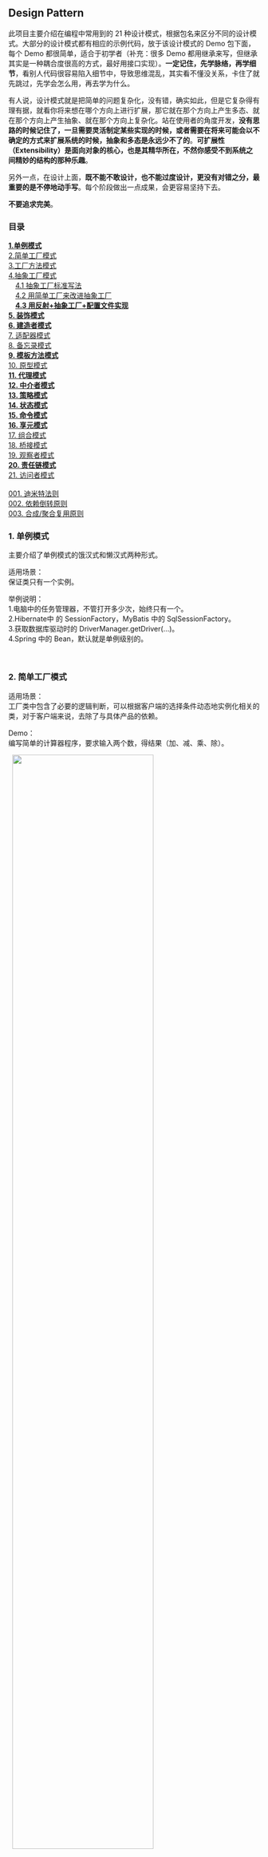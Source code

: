 ## Design Pattern

此项目主要介绍在编程中常用到的 21 种设计模式，根据包名来区分不同的设计模式。大部分的设计模式都有相应的示例代码，放于该设计模式的 Demo 包下面，每个 Demo 都很简单，适合于初学者（补充：很多 Demo 都用继承来写，但继承其实是一种耦合度很高的方式，最好用接口实现）。**一定记住，先学脉络，再学细节**，看别人代码很容易陷入细节中，导致思维混乱，其实看不懂没关系，卡住了就先跳过，先学会怎么用，再去学为什么。

有人说，设计模式就是把简单的问题复杂化，没有错，确实如此，但是它复杂得有理有据，就看你将来想在哪个方向上进行扩展，那它就在那个方向上产生多态、就在那个方向上产生抽象、就在那个方向上复杂化。站在使用者的角度开发，**没有思路的时候记住了，一旦需要灵活制定某些实现的时候，或者需要在将来可能会以不确定的方式来扩展系统的时候，抽象和多态是永远少不了的**。**可扩展性（Extensibility）是面向对象的核心，也是其精华所在，不然你感受不到系统之间精妙的结构的那种乐趣**。

另外一点，在设计上面，**既不能不敢设计，也不能过度设计，更没有对错之分，最重要的是不停地动手写**。每个阶段做出一点成果，会更容易坚持下去。

**不要追求完美**。

### 目录

[**1.单例模式**](#10)  
[2.简单工厂模式](#20)  
[3.工厂方法模式](#30)  
[4.抽象工厂模式](#40)  
&emsp;[4.1 抽象工厂标准写法](#41)  
&emsp;[4.2 用简单工厂来改进抽象工厂](#42)  
&emsp;[**4.3 用反射+抽象工厂+配置文件实现**](#43)  
[**5. 装饰模式**](#50)   
[**6. 建造者模式**](#60)  
[7. 适配器模式](#70)  
[8. 备忘录模式](#80)  
[**9. 模板方法模式**](#90)  
[10. 原型模式](#100)  
[**11. 代理模式**](#110)  
[**12. 中介者模式**](#120)   
[**13. 策略模式**](#130)  
[**14. 状态模式**](#140)  
[**15. 命令模式**](#150)  
[**16. 享元模式**](#160)   
[17. 组合模式](#170)  
[18. 桥接模式](#180)   
[19. 观察者模式](#190)   
[**20. 责任链模式**](#200)  
[21. 访问者模式](#210)   
<br/>
[001. 迪米特法则](#001)  
[002. 依赖倒转原则](#002)  
[003. 合成/聚合复用原则](#003)

<span id="10"></span>
### 1. 单例模式

主要介绍了单例模式的饿汉式和懒汉式两种形式。

适用场景：  
保证类只有一个实例。

举例说明：  
1.电脑中的任务管理器，不管打开多少次，始终只有一个。  
2.Hibernate中 的 SessionFactory，MyBatis 中的 SqlSessionFactory。  
3.获取数据库驱动时的 DriverManager.getDriver(...)。  
4.Spring 中的 Bean，默认就是单例级别的。

&nbsp;
<span id="20"></span>

### 2. 简单工厂模式

适用场景：  
工厂类中包含了必要的逻辑判断，可以根据客户端的选择条件动态地实例化相关的类，对于客户端来说，去除了与具体产品的依赖。

Demo：  
编写简单的计算器程序，要求输入两个数，得结果（加、减、乘、除）。  

&nbsp;
<img src="UMLDiagrams/simplefactory.png" width="75%" />

缺点：  
如果以后计算器程序增加了计算平方的功能，那么就需要去修改简单工厂类，为其增加  
 case 的分支条件。**修改原有的类，违反了开放-封闭原则。**

&nbsp;
<span id="30"></span>
### 3. 工厂方法模式

优点：  
定义一个工厂类接口，使得能让一个类的实例化延迟到工厂类接口的子类中。这样做不会  
违背开放-封闭原则。可能应用到的场景有：  
a、日志记录器：记录可能记录到本地硬盘、系统事件、远程服务器等，用户可以选择记录  
日志到什么地方。   
b、数据库访问：当用户不知道最后系统采用哪一类数据库，以及数据库可能有变化时。   
c、设计一个连接服务器的框架，需要三个协议，"POP3"、"IMAP"、"HTTP"，可以把这三  
个作为产品类，共同实现一个接口。

Demo：  
用工厂方法模式来改进用简单工厂写的计算机程序。  

&nbsp;
<img src="UMLDiagrams/factorymethod.png" width="75%" />

缺点：  
每加一个新产品，就需要加一个产品工厂的子类，增加了额外的开发量。而且，工厂方法  
模式把简单工厂的内部逻辑判断转移到了客户端来进行，客户端需要决定实例化哪一个子  
类工厂来实现运算类，**选择判断的问题依然存在。**

&nbsp;
<span id="40"></span>
### 4. 抽象工厂模式

此模式在 JDK 和许多开源框架（比如 Spring）中随处可见，它们很容易被发现：任何用于创建对象但返回接口或抽象类的，就是抽象工厂模式了。它也可以与策略模式结合使用。

<span id="41"></span>
#### 4.1 抽象工厂标准写法

优点：  
易于交换某一产品系列。

Demo1：  
某一网站是基于 SqlServer 数据库运行的，现在要将其改为基于 Oracle 数据库运行。最终的目的是能够修改一处就能灵活转换系统所使用的数据库，Demo1 以对 User 表和 Department 表的操作举例说明。  

&nbsp;
<img src="UMLDiagrams/abstractfactory1.png" width="75%" />

缺点：  

a、一个系统访问数据库表的客户端不可能只有一个，因此如果整个系统要更换使用的数据库的话，那么就要将所有客户端（Client）中的:（例如）    IFactory factory = new OracleFactory();  
改为:    IFactory factory = new SqlServerFactory();  
这**不能实现改动一处就更改全部**的要求，这是抽象工厂 Demo1 的缺点之一。

b、如果以后客户端要访问一张新表，例如要新增部门表（Department），那么除了要增加 「IDepartmentOperation、OracleDepartOper、SqlServerDepartOper」 这三个新的类以外，还要修改原有的 「IFactory、OracleFactory、SqlServerFactory」 这三个工厂类才可以完全实现，这样**大批量地改动原有类**的做法是不好的，是 Demo1 的另一个缺点。

<span id="42"></span>
#### 4.2 用简单工厂来改进抽象工厂

用 DataAccess 类取代之前的 IFactory、OracleFactory、SqlServerFactory 三个工厂类，并在 DataAccess 类中预设数据库，客户端只需调用，不用传参。  

采用这样的结构之后，一旦增加新的数据库或是对新表的操作，只需要修改 DataAccess 类即可，相比 Demo1 而言修改的类变少了，比 Demo1 的结构要好一些，但是同时也带来了简单工厂模式的缺点。

Demo2：  
用简单工厂来改进 Demo1。  

&nbsp;
<img src="UMLDiagrams/abstractfactory2.png" width="75%" />

<span id="43"></span>
#### 4.3 用反射+抽象工厂+配置文件实现

优点：  
反射**用字符串来实例化对象**，而字符串在变量中是可以更换的。因此用反射可以去除 switch 或者 if 判断语句，从而解除分支判断带来的耦合。可以说所有用到简单工厂的地方，都可以考虑用反射代替。

Demo3：  
用反射+抽象工厂+配置文件技术改进 Demo2。（其实改进的类只有 DataAccess 类）

小结：工厂模式包含了 3 种，在实际应用时，选用标准为**降低耦合度的目的是否达到**。

&nbsp;
<span id="50"></span>
### 5. 装饰模式

适用场景：  
动态地给一个对象添加一些额外的职责，就增加功能来说，装饰模式比生成子类更灵活，应用较广。比如 AOP，既用到了动态代理，但同时也有一些装饰者的味道。

当系统需要新功能的时候，我们有可能向旧类中加入新的字段、方法或者逻辑，这样的做法增加了旧类的复杂性，而往往这些新加入的东西仅仅是为了满足一些只在某种特定情况下才会执行的需求。装饰模式就对这种情况提供了一个很好的解决方案，它把每个要新增的功能放在单独的类中，并让这个类包装它所要装饰的对象，因此，当需要执行特殊行为时，客户代码就可以在运行时根据需要有选择地、按顺序地使用装饰功能包装对象了。

Demo：  
给一个人动态搭配不同的服装（Avatar系统）。

&nbsp;
<img src="UMLDiagrams/decorator.png" width="75%" />

&nbsp;
<span id="60"></span>
### 6. 建造者模式

也叫生成器模式。

适用场景：  
将一个复杂对象的构建与它的表示分离，使得同样的构建过程可以创建不同的表示。使用建造者模式后，用户只需要指定需要建造的类型就可以得到它们，而具体建造的过程和细节就不需知道了。  

它主要是用于创建一些复杂的对象，这些对象内部的建造顺序通常是稳定的。比如订单系统中的订单对象，非常复杂但是创建流程相对固定，因此可以使用建造者模式来做。

Demo：  
用程序画两个特征不一样的小人。

&nbsp;
<img src="UMLDiagrams/builder.png" width="75%" />

说明：  
如果没有使用建造者模式，那么我们在画小人的时候就可能是先画一个瘦的小人，再画一个胖的小  
人，在画第二个胖的小人的时候可能因为我们的疏忽而忘记画某一个部位，导致建造出来的对象是  
不对的。所以当建造的步骤逐渐增多的时候，这种出错遗漏的概率就越大。

&nbsp;
<span id="70"></span>
### 7. 适配器模式

适配器包括类适配器和对象适配器，但由于类适配器要用到多重继承，所以此处只讲对象适配器。

适用场景：  
希望复用一些现存的类，但是接口与复用环境要求不一致的情况。比如需要复用一些早期代码的功  
能。因此适配器模式通常是在双方接口都不太容易修改时，在软件开发后期或维护期才考虑使用。  
模式虽好，但不能滥用哦。

Demo：
姚明刚开始去 NBA 打球时听不懂英语，做一个翻译适配器。

&nbsp;
<img src="UMLDiagrams/adapter.png" width="75%" />

实际应用：  
.NET 中的 DataAdapter，用作 DataSet 和数据源之间的适配器。

&nbsp;
<span id="80"></span>  
### 8. 备忘录模式  

适用场景：  
适用于功能比较复杂的，但需要维护或记录属性历史的类。

Demo：  
记录游戏角色状态，保存游戏进度。Demo1 是不好的做法，写出来为了提醒自己不犯同样的错误，  
推荐 Demo2 的做法。

&nbsp;
<img src="UMLDiagrams/memento.png" width="75%" />

优点：  
使用备忘录可以把复杂对象的内部信息对其他的对象屏蔽起来。当角色状态改变的时候，有可能这  
个状态无效，这时候就可以使用暂存的备忘录将状态复原。

缺点：  
以 Demo2 为例，角色状态需要完整存储到备忘录对象中，如果状态数据很大很多，那么在资源的  
消耗上，备忘录对象会非常耗内存。

&nbsp;
<span id="90"></span>
### 9. 模板方法模式

适用场景：  
当不变的和可变的行为在方法的子类实现中混合在一起时。这个模式很常用。

优点：  
模板方法模式将不变的行为搬移到了超类，去除了子类中的重复代码。

Demo：  
先抄试卷，然后作答。

&nbsp;
<img src="UMLDiagrams/template.png" width="50%" />

&nbsp;
<span id="100"></span>
### 10. 原型模式

适用场景：  
一般在初始化的信息不发生变化的情况下，用克隆是最好的办法。这样不仅隐藏了对象创建的细节，而且由于不用重新初始化对象，而是动态地获得对象运行时的状态，性能也大大提高。在我们的业务代码中，经常要使用到的各种 DTO、BO、DO、VO 间的转换，就可以参考原型模式的思想来做。

Demo：  
简历复印，并有可能修改其中的某份简历。Demo1 为浅复制，Demo2 为深复制。

&nbsp;
<img src="UMLDiagrams/prototype.png" width="75%" />

&nbsp;
<span id="110"></span>
### 11. 代理模式

概念：  
为其他对象提供一种代理用来控制对此对象的访问，可理解为代理就是真实对象的代表，应用很广。分为静态代理（编译期，代理类是程序员写好的）和动态代理（运行期，代理类是动态生成的）。

适用场景：  
1.远程代理。也就是为一个对象在不同的地址空间提供局部代表，这样可以隐藏一个对象存在于不同地址空间的事实。例如：在创建 WebService 客户端的时候，我们会引用一个 WebService 地址，然后生成客户端一些相关的文件，其实这些就是代理，使得我们可以通过调用代理就解决了远程访问的问题。

2.虚拟代理。根据需要创建开销很大的对象，然后通过它来存放实例化需要很长时间的真实对象，这样的做法可以提高性能。例如：当我们打开一个很大的 HTML 网页时，文字能很快看到，但是图片需要一张一张下载后才能看到。那些未打开的图片框，就是通过虚拟代理替代了真实的图片，此时代理存储了真实图片的路径和尺寸。

3.安全代理。用来控制访问真实对象时的权限。

4.智能指引。是指当调用真实的对象时，代理去处理另外一些事。比如当对象没有引用时，代理去自动释放它；或是在访问一个实际对象前，代理去检查它是否已经被锁定等等。它们都可以通过代理去处理一些附加的操作。

Demo：  
追求者害羞，于是请一个代理人代其向美女送礼物。  

&nbsp;
<img src="UMLDiagrams/agent.png" width="65%" />

&nbsp;
<span id="120"></span>
### 12. 中介者模式

适用场景：  
对象间多对多的复杂交互。此模式将网状结构转换成星型拓扑结构，很好地应用了迪米特法则。实际应用包括我们熟知的 Java Swing 的事件机制，它就是以 JFrame 窗体作为中介来操作各个具体控件间的交互。还有 MQ，也是中介者模式的应用。

Demo：  
由联合国安理会处理美国、伊拉克等国家间的问题。

&nbsp;
<img src="UMLDiagrams/mediator.png" width="70%" />

缺点：  
由于控制集中化，中介者类的职责将越来越多，交互的复杂性变成了中介者的复杂性。因此集中控  
制既是中介者模式的优点，也是它的缺点，使用时要考虑清楚。

&nbsp;
<span id="130"></span>
### 13. 策略模式

适用场景：  
需要在不同时间或场景下应用不同的业务规则。这些规则可以理解为一个个算法，策略模式就是用来封装算法的，并让算法间可以互相替换，且替换时不会影响到使用算法的客户端。

在 JDK 中，比较器 Comparator 接口就用到了这个模式（常与 Comparable 接口配合使用，首先让类实现 Comparable 接口来表明自己是可比较的（这样能让排序方法通用），但具体根据什么方式/什么策略来比较大小，则引用 Comparator 接口，让它的子类来实现）；此模式也可用于优化大量的 if...else。

Demo：  
开发一款商场收银软件，包括正常情况下的收银和有促销活动下的收银。

&nbsp;
<img src="UMLDiagrams/strategy.png" width="75%" />

注意：  
此例用了简单工厂，但没有用到反射，所以依然存在增加分支时需要修改 switch 代码的问题。

&nbsp;
<span id="140"></span>
### 14. 状态模式

适用场景：  
当一个对象的行为取决于它的状态，并且它必须在运行时刻根据状态改变它的行为时。这个模式非常常用，因为一个系统不可能没有状态，比如常见的订单状态、付款状态等等，都能用上。

Demo：  
展现一个员工在不同时间的不同工作状态的变化。比如：上午精神好，中午想睡觉，下午渐恢复，加班苦煎熬。

&nbsp;
<img src="UMLDiagrams/state.png" width="80%" />

&nbsp;
<span id="150"></span>  
### 15. 命令模式

适用场景：  
需要把请求操作的对象和知道怎么执行操作的对象分割开时。和策略模式较像，需要注意两者之间的区别。 Activiti 工作流引擎的源码里就用到了命令模式。

优点：  
1. 较容易地设计一个命令队列；  
2. 较容易地将命令记入日志；  
3. 接收请求方可以决定是否接受请求；  
4. 容易实现对请求的撤销和重做；  
5. 容易添加新的具体命令。

Demo：  
烧烤店点烧烤。（和烧烤摊对比来看，烧烤摊就一个人，因此接受请求，执行操作等等一系列都由一个人完成，耦合太紧，客人太多时就容易出错。）

&nbsp;
<img src="UMLDiagrams/command.png" width="75%" />

&nbsp;
<span id="160"></span>  
### 16. 享元模式

适用场景：  
如果一个应用程序使用了大量的对象，而大量的这些对象造成了很大的存储开销时就可以考虑使用。还有就是对象的大多数状态可以写为外部状态，如果删除对象的外部状态，可以用相对较少的共享对象取代很多组对象，此时也可以考虑使用享元模式。

举例说明：  
1. 常用的 String 数据类型；  
2. 围棋、五子棋等游戏中的棋子对象。
3. 只要用到了缓存，基本都是在用享元模式。

Demo：  
不同的商家都要购买网站，但网站的功能是类似的。应用了享元模式之后就不用给每一个客户都单  
独开发一个网站了，共享一个网站的代码即可。

&nbsp;
<img src="UMLDiagrams/flyweight.png" width="75%" />

缺点：  
使用享元模式需要维护一个记录了系统已有的所有享元的列表，而这本身需要耗费资源。另外为了  
使对象可以共享，需要将一些状态外部化，这使得程序的逻辑更加复杂。因此，只有在有足够多的  
对象实例可供共享时才值得使用享元模式。

&nbsp;
<span id="170"></span>
### 17. 组合模式  

适用场景：  
需求中体现了部分与整体的层次结构，以及希望用户可以忽略组合对象与单个对象的不同，统一地使用组合结构中的所有对象。

举例说明：  
1.卖电脑时既可以卖单独配件也可以卖组装整机。  
2.复制文件时既可以一个一个复制粘贴也可以对整个文件夹进行复制。  
3.文本编辑时既可以给单个字加粗变色，也可以给整段文字做同样操作。  
4.此模式常用于递归操作的优化上，比如级联操作等等。

两种方式：（透明方式更好）  
1.透明方式。在此 Demo 中，尽管像 HRDepartment 和 FinanceDepartment 这样的 Leaf 类不需要实现 add() 和 remove() 方法，但是在 Company 父类中依然还是声明了，这样做的好处是让它们具备了完全一致的行为接口，便于使用。问题则是会多很多没有意义的实现。

2.安全方式。Company 父类中不声明 add() 和 remove() 方法。客户端调用时需要做相应判断。

Demo：  
为一家在全国许多城市都有分销机构的大公司做办公管理系统，总部有人力资源、财务等部门，分公司及分公司下面的办事处同样需要这样一套办公系统，且同样有人力资源、财务等部门，成树状结构。

&nbsp;
<img src="UMLDiagrams/composite.png" width="75%" />

&nbsp;
<span id="180"></span>
### 18. 桥接模式 

适用场景：  
实现系统可能有多角度分类，每一种分类都有可能变化，那么就把这种多角度分离出来让它们独立变化，减少它们之间的耦合。此模式是合成/聚合复用原则的很好应用，继承是一种强耦合的结构，在继承结构无法解决问题的时候，应优先考虑使用对象的合成或聚合。**只要用到了面向接口编程，其实都是在用桥接模式。**

Demo：  
给不同的手机品牌同时新增一个手机软件。

正常但是不好的思路：

&nbsp;
<img src="UMLDiagrams/bridge_bad.png" width="75%" />

正确的思路：

&nbsp;
<img src="UMLDiagrams/bridge.png" width="75%" />

&nbsp;
<span id="190"></span>
### 19. 观察者模式

又叫发布-订阅模式。

适用场景：  
当一个对象的改变需要同时改变其他对象，而且它不知道具体有多少对象有待改变时，就可以用这个模式。一般用到 ZooKeeper 的地方，都会使用这个模式，比如分布式锁、服务发现等。

好处：  
解除耦合。让耦合的双方都依赖于抽象，而不是依赖于具体。从而使得各自的变化都不会影响另一边的变化。 

Demo1:  
公司员工有时想要干自己的事情，但又怕老板发现，于是他们请前台小姐姐帮忙留意，老板来的时候提醒他们一下。

Demo2：  
将观察者模式应用于 Demo1，新增观察者抽象类和通知者抽象类。

&nbsp;
<img src="UMLDiagrams/observer.png" width="75%" />

Demo3：  
在这先举一个应用观察者模式的例子。当我们在开发工具 eclipse 中写完一段程序，用 Debug as  
运行时，eclipse 的界面会发生变化：控制台窗体弹出，工具栏也出现很多关于调试的按钮......这  
一个小小的点击动作就引发了这么多的变化，涉及到很多不同的控件。

问题在于这些控件可能不是出自同一制造商，而且它们都是被封装好的，不同制造商的方法名是绝  
对不同的，因此也就不可能让每个控件都去实现同一个观察者接口，抽象观察者失去作用。为了解  
决这一问题，Demo3 采用了**事件委托机制**来实现。

委托是一种引用方法的类型。一旦为委托分配了方法，委托将与该方法具有完全相同的行为。委托  
方法的使用可以像其他任何方法一样，具有参数和返回值。委托可以看作是对函数的抽象，是函数  
的“类”，委托的实例将代表一个具体的函数。

一个委托可以搭载多个方法，使用时所有方法将被依次唤起。关键是这些搭载的方法并不需要属于  
同一个类。

委托也是有前提的，就是委托对象所搭载的所有方法必须具有相同的原形和形式，也就是拥有相同  
的参数列表和返回值类型。

&nbsp;
<span id="200"></span>  
### 20. 责任链模式 

请求在多个处理器中传递，让多个处理器处理同一个请求，旨在解耦发送者和接收者。

适用场景：  
1.请求数据进入具体业务之前，对请求做一系列前置处理。  
这一系列的前置处理各有自己负责的逻辑，被封装为一个个处理器类，并且可以灵活增减处理器的数量，连接这些处理器后就像链子一样，每个请求按照处理链的顺序依次进行处理，直到请求传递完或者请求被拒绝。比如在文本数据入库前，要先删掉文本中的特殊符号、替换掉敏感词；或者在服务端处理用户请求之前，对请求数据先做一些过滤、校验的工作；又或者在将响应返回给客户端之前，对响应数据先做一些包装、修饰的工作等等。  
在 Java 的一些框架中，**凡是带有 Filter 关键词**，**或者用到拦截器的地方**基本都是用这个模式，并且往往是在同一个过滤器中既处理请求 Request，又处理响应 Response，只是数据被过滤器链条处理的顺序正好相反，比如：  
a、Java Web 中的 Servlet；  
Servlet 是服务器端程序，是用于衔接前后端的一种技术，也是 JavaEE 平台下的技术标准，其主要功能通常是通过 HTTP 接收和响应来自 Web 客户端的请求。狭义的 Servlet 是指一个接口，广义的 Servlet 是指任何实现了这个 Servlet 接口的类，一般理解为后者。那 Tomcat 扮演什么角色呢？其实 Servlet 也是 Tomcat 的一个组件，因为 Servlet 的功能需要依赖一个 servlet-api.jar，而这个包是由 Tomcat 提供的，Tomcat 在运行时，会读取 web.xml 文件，然后初始化 ServletConfig、ServletContext 等对象，此时，Servlet 才具备相关的功能。  
b、Struts2 中的 Interceptor。

2.把用户的请求传递，直到可以解决这个请求为止。  
注意：使用时要考虑全面，否则一个请求极有可能到了链的末端都得不到处理，或者因为没有正确配置而得不到处理。

Demo：  
员工申请请假或加薪，谁来批准？

&nbsp;
<img src="UMLDiagrams/chainOfResponsibility.png" width="75%" />

&nbsp;
此 Demo 的关键点：  
1.一定要给每个管理者设置上司，也就是设置继任者（最高级别除外）。  
2.每个管理者在处理请求时，必须做出判断，是自己处理还是交给继任者处理。

&nbsp;
<span id="210"></span> 
### 21. 访问者模式 

适用场景：  
此模式的目的是要把处理从数据结构中分离出来。因此当数据结构相对稳定，而算法又易于变化时，  
用此模式较好。所以它的优点是增加新的操作很容易，缺点是增加新的数据结构很困难。

GOF 中有人说过，「大多时候你并不需要访问者模式，但是一旦你需要访问者模式的时候，那就是  
真的需要它了」。

Demo：  
打印下面这几句话：  
男人成功时，背后多半有一个伟大的女人。  
女人成功时，背后多半有一个不成功的男人。  
男人失败时，闷头喝酒，谁也不用劝。  
女人失败时，眼泪汪汪，谁也劝不了。  
男人恋爱时，凡是不懂也要装懂。  
女人恋爱时，遇事懂也装作不懂。  


提示：  
「男人」和「女人」，「成功」和「失败」，这都是稳定的数据结构；后面的状态就是多变的算法。

&nbsp;
<img src="UMLDiagrams/visitor.png" width="75%" />




&nbsp;
&nbsp;
<span id="001"></span>
### 001. 迪米特法则

概念：  
如果两个类不必彼此直接通信，那么这两个类就不应当发生直接的相互作用。当其中一个类需要调  
用另一个类的某个方法时，可通过第三者转发这个调用。

通俗解释：  
新员工刚入职时，想认识老员工不需要自己一个一个地去问，找人事部或人事部负责人作为中间者  
介绍即可；电脑或技术问题，也只需要认识技术部负责人后再找到对应的人即可。对于新员工来说，  
有直接作用的只有负责人，且目的都能达到，还比自己挨个去问的效率更高。

好处：  
在类的结构设计上，尽量降低类成员的访问权限，可以降低类之间的耦合度。

&nbsp;
<span id="002"></span>
### 002. 依赖倒转原则

概念：  
针对接口编程，不要对实现编程。

好处：  
此原则跟里氏代换原则是分不开的，针对接口编程以后，子类就可以相互替换，而且不会影响到使  
用父类类型的模块。


&nbsp;
<span id="003"></span>
### 003. 合成/聚合复用原则

概念：  
尽量使用合成/聚合关系，而不要使用类继承。继承是一种强耦合的结构。

好处：  
优先使用对象的合成或聚合将有助于保持每个类被封装，并被集中在单个任务上。这样类和类继承  
层次会保持较小规模，并且不太可能增长为不可控制的庞然大物。

实例：  
有些手机软件只能在特定的手机品牌下才能使用（类似继承），但是真正好的流行的软件，应该是  
在不同的品牌和厂商的手机上都能使用的。